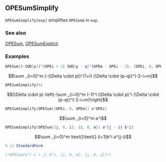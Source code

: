 ## OPESumSimplify

`OPESumSimplify[exp]` simplifies `OPESum`s in `exp`.

### See also

[OPESum](OPESum), [OPESumExplicit](OPESumExplicit).

### Examples

```mathematica
OPESum[(-SOD[p])^(OPEi + 1) SOD[p - q]^(OPEm - OPEi - 2), {OPEi, 0, OPEm}]
```

$$\sum _{i=0}^m (-(\Delta \cdot p))^{1+i} (\Delta \cdot (p-q))^{-2-i+m}$$

```mathematica
OPESumSimplify[%]
```

$$(\Delta \cdot p) \left(-\sum _{i=0}^m (-1)^i (\Delta \cdot p)^i (\Delta \cdot (p-q))^{-2-i+m}\right)$$

```mathematica
OPESumSimplify[OPESum[{OPEi, 0, OPEm}] a^OPEi]
```

$$\sum _{i=0}^m a^i$$

```mathematica
OPESumSimplify[OPESum[{j, 0, i}, {i, 0, m}] a^(j - i) b^i]
```

$$\sum _{i=0}^m \text{}\text{} (i+1)b^i a^{j-i}$$

```mathematica
% // StandardForm

(*OPESum[a^(-i + j) b^i, {i, 0, m}, {j, 0, i}]*)
```